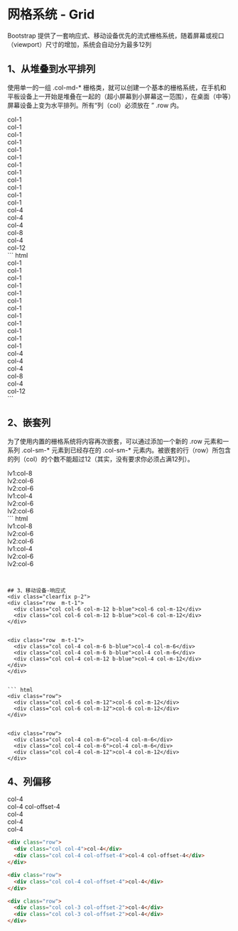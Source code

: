 # 网格系统 - Grid
Bootstrap 提供了一套响应式、移动设备优先的流式栅格系统，随着屏幕或视口（viewport）尺寸的增加，系统会自动分为最多12列


## 1、从堆叠到水平排列
使用单一的一组 .col-md-* 栅格类，就可以创建一个基本的栅格系统，在手机和平板设备上一开始是堆叠在一起的（超小屏幕到小屏幕这一范围），在桌面（中等）屏幕设备上变为水平排列。所有“列（col）必须放在 ” .row 内。

<div class="clearfix p-2">
<div class="row b-blue">
  <div class="col col-1">col-1</div>
  <div class="col col-1 b-l-blue">col-1</div>
  <div class="col col-1 b-l-blue">col-1</div>
  <div class="col col-1 b-l-blue">col-1</div>
  <div class="col col-1 b-l-blue">col-1</div>
  <div class="col col-1 b-l-blue">col-1</div>
  <div class="col col-1 b-l-blue">col-1</div>
  <div class="col col-1 b-l-blue">col-1</div>
  <div class="col col-1 b-l-blue">col-1</div>
  <div class="col col-1 b-l-blue">col-1</div>
  <div class="col col-1 b-l-blue">col-1</div>
  <div class="col col-1 b-l-blue">col-1</div>
</div>

<div class="row b-blue m-t-1">
  <div class="col col-4">col-4</div>
  <div class="col col-4 b-l-blue">col-4</div>
  <div class="col col-4 b-l-blue">col-4</div>
</div>

<div class="row b-blue m-t-1">
  <div class="col col-8">col-8</div>
  <div class="col col-4 b-l-blue">col-4</div>
</div>


<div class="row b-blue m-t-1">
  <div class="col col-12">col-12</div>
</div>
</div>
``` html
<div class="row">
  <div class="col col-1">col-1</div>
  <div class="col col-1">col-1</div>
  <div class="col col-1">col-1</div>
  <div class="col col-1">col-1</div>
  <div class="col col-1">col-1</div>
  <div class="col col-1">col-1</div>
  <div class="col col-1">col-1</div>
  <div class="col col-1">col-1</div>
  <div class="col col-1">col-1</div>
  <div class="col col-1">col-1</div>
  <div class="col col-1">col-1</div>
  <div class="col col-1">col-1</div>
</div>

<div class="row">
  <div class="col col-4">col-4</div>
  <div class="col col-4">col-4</div>
  <div class="col col-4">col-4</div>
</div>

<div class="row">
  <div class="col col-8">col-8</div>
  <div class="col col-4">col-4</div>
</div>


<div class="row">
  <div class="col col-12">col-12</div>
</div>
```



## 2、嵌套列
为了使用内置的栅格系统将内容再次嵌套，可以通过添加一个新的 .row 元素和一系列 .col-sm-* 元素到已经存在的 .col-sm-* 元素内。被嵌套的行（row）所包含的列（col）的个数不能超过12（其实，没有要求你必须占满12列）。
<div class="clearfix p-2">
<div class="row m-t-1">
<div class="col col-8 b-blue">
lv1:col-8
<div class="row m-t-1">
<div class="col col-6 b-blue b-l-0 b-r-0 b-b-0">lv2:col-6</div>
<div class="col col-6 b-blue b-r-0 b-b-0">lv2:col-6</div>
</div>
</div>


<div class="col col-4 b-blue b-l-0">
lv1:col-4
<div class="row m-t-1">
<div class="col col-6 b-blue b-l-0 b-r-0 b-b-0">lv2:col-6</div>
<div class="col col-6 b-blue  b-r-0 b-b-0">lv2:col-6</div>
</div>
</div>
</div>
</div>
``` html
<div class="row">
  <div class="col col-8">
    lv1:col-8
    <div class="row">
      <div class="col col-6">lv2:col-6</div>
      <div class="col col-6">lv2:col-6</div>
    </div>
  </div>
</div>

<div class="col col-4">
  lv1:col-4
  <div class="row">
    <div class="col col-6">lv2:col-6</div>
    <div class="col col-6">lv2:col-6</div>
  </div>
</div>

```


## 3、移动设备-响应式
<div class="clearfix p-2">
<div class="row  m-t-1">
  <div class="col col-6 col-m-12 b-blue">col-6 col-m-12</div>
  <div class="col col-6 col-m-12 b-blue">col-6 col-m-12</div>
</div>


<div class="row  m-t-1">
  <div class="col col-4 col-m-6 b-blue">col-4 col-m-6</div>
  <div class="col col-4 col-m-6 b-blue">col-4 col-m-6</div>
  <div class="col col-4 col-m-12 b-blue">col-4 col-m-12</div>
</div>
</div>


``` html
<div class="row">
  <div class="col col-6 col-m-12">col-6 col-m-12</div>
  <div class="col col-6 col-m-12">col-6 col-m-12</div>
</div>


<div class="row">
  <div class="col col-4 col-m-6">col-4 col-m-6</div>
  <div class="col col-4 col-m-6">col-4 col-m-6</div>
  <div class="col col-4 col-m-12">col-4 col-m-12</div>
</div>
```

## 4、列偏移
<div class="clearfix p-2">
<div class="row  m-t-1">
  <div class="col col-4 b-blue">col-4</div>
  <div class="col col-4 col-offset-4 b-blue">col-4 col-offset-4</div>
</div>

<div class="row  m-t-1">
  <div class="col col-4 col-offset-4 b-blue">col-4</div>
</div>

<div class="row  m-t-1">
  <div class="col col-3 col-offset-2 b-blue">col-4</div>
  <div class="col col-3 col-offset-2 b-blue">col-4</div>
</div>
</div>

``` html
<div class="row">
  <div class="col col-4">col-4</div>
  <div class="col col-4 col-offset-4">col-4 col-offset-4</div>
</div>

<div class="row">
  <div class="col col-4 col-offset-4">col-4</div>
</div>

<div class="row">
  <div class="col col-3 col-offset-2">col-4</div>
  <div class="col col-3 col-offset-2">col-4</div>
</div>
```
